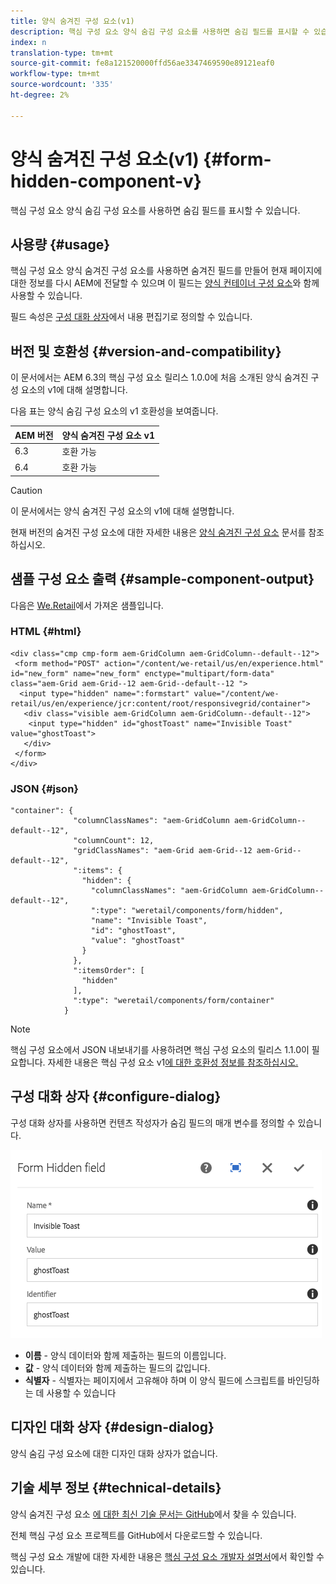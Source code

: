 ```yaml
---
title: 양식 숨겨진 구성 요소(v1)
description: 핵심 구성 요소 양식 숨김 구성 요소를 사용하면 숨김 필드를 표시할 수 있습니다.
index: n
translation-type: tm+mt
source-git-commit: fe8a121520000ffd56ae3347469590e89121eaf0
workflow-type: tm+mt
source-wordcount: '335'
ht-degree: 2%

---
```



# 양식 숨겨진 구성 요소(v1) {#form-hidden-component-v}

핵심 구성 요소 양식 숨김 구성 요소를 사용하면 숨김 필드를 표시할 수 있습니다.

## 사용량 {#usage}

핵심 구성 요소 양식 숨겨진 구성 요소를 사용하면 숨겨진 필드를 만들어 현재 페이지에 대한 정보를 다시 AEM에 전달할 수 있으며 이 필드는 [양식 컨테이너 구성 요소](form-container-v1.md)와 함께 사용할 수 있습니다.

필드 속성은 [구성 대화 상자](#configure-dialog)에서 내용 편집기로 정의할 수 있습니다.

## 버전 및 호환성 {#version-and-compatibility}

이 문서에서는 AEM 6.3의 핵심 구성 요소 릴리스 1.0.0에 처음 소개된 양식 숨겨진 구성 요소의 v1에 대해 설명합니다.

다음 표는 양식 숨김 구성 요소의 v1 호환성을 보여줍니다.

| AEM 버전 | 양식 숨겨진 구성 요소 v1 |
|--- |--- |
| 6.3 | 호환 가능 |
| 6.4 | 호환 가능 |

>[!CAUTION]
>
>이 문서에서는 양식 숨겨진 구성 요소의 v1에 대해 설명합니다.
>
>현재 버전의 숨겨진 구성 요소에 대한 자세한 내용은 [양식 숨겨진 구성 요소](/help/components/forms/form-hidden.md) 문서를 참조하십시오.

## 샘플 구성 요소 출력 {#sample-component-output}

다음은 [We.Retail](https://helpx.adobe.com/experience-manager/6-4/sites/developing/using/we-retail.html)에서 가져온 샘플입니다.

### HTML {#html}

```
<div class="cmp cmp-form aem-GridColumn aem-GridColumn--default--12">
 <form method="POST" action="/content/we-retail/us/en/experience.html" id="new_form" name="new_form" enctype="multipart/form-data" class="aem-Grid aem-Grid--12 aem-Grid--default--12 ">
  <input type="hidden" name=":formstart" value="/content/we-retail/us/en/experience/jcr:content/root/responsivegrid/container">
   <div class="visible aem-GridColumn aem-GridColumn--default--12">
    <input type="hidden" id="ghostToast" name="Invisible Toast" value="ghostToast">
   </div>
 </form>
</div>
```

### JSON {#json}

```
"container": {
              "columnClassNames": "aem-GridColumn aem-GridColumn--default--12",
              "columnCount": 12,
              "gridClassNames": "aem-Grid aem-Grid--12 aem-Grid--default--12",
              ":items": {
                "hidden": {
                  "columnClassNames": "aem-GridColumn aem-GridColumn--default--12",
                  ":type": "weretail/components/form/hidden",
                  "name": "Invisible Toast",
                  "id": "ghostToast",
                  "value": "ghostToast"
                }
              },
              ":itemsOrder": [
                "hidden"
              ],
              ":type": "weretail/components/form/container"
            }
```

>[!NOTE]
>
>핵심 구성 요소에서 JSON 내보내기를 사용하려면 핵심 구성 요소의 릴리스 1.1.0이 필요합니다. 자세한 내용은 핵심 구성 요소 v1[에 대한 호환성 정보를 참조하십시오.](/help/versions.md#release-history-and-compatibility)

## 구성 대화 상자 {#configure-dialog}

구성 대화 상자를 사용하면 컨텐츠 작성자가 숨김 필드의 매개 변수를 정의할 수 있습니다.

![](/help/assets/chlimage_1-26.png)

* **이름**  - 양식 데이터와 함께 제출하는 필드의 이름입니다.
* **값**  - 양식 데이터와 함께 제출하는 필드의 값입니다.
* **식별자**  - 식별자는 페이지에서 고유해야 하며 이 양식 필드에 스크립트를 바인딩하는 데 사용할 수 있습니다

## 디자인 대화 상자 {#design-dialog}

양식 숨김 구성 요소에 대한 디자인 대화 상자가 없습니다.

## 기술 세부 정보 {#technical-details}

양식 숨겨진 구성 요소 [에 대한 최신 기술 문서는 GitHub](https://github.com/adobe/aem-core-wcm-components/tree/master/content/src/content/jcr_root/apps/core/wcm/components/form/hidden/v1/hidden)에서 찾을 수 있습니다.

전체 핵심 구성 요소 프로젝트를 GitHub에서 다운로드할 수 있습니다.

핵심 구성 요소 개발에 대한 자세한 내용은 [핵심 구성 요소 개발자 설명서](/help/developing/overview.md)에서 확인할 수 있습니다.

